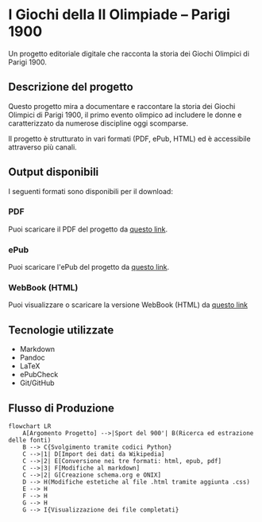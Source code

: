 # I Giochi della II Olimpiade – Parigi 1900

Un progetto editoriale digitale che racconta la storia dei Giochi Olimpici di Parigi 1900.

## Descrizione del progetto

Questo progetto mira a documentare e raccontare la storia dei Giochi Olimpici di Parigi 1900, il primo evento olimpico ad includere le donne e caratterizzato da numerose discipline oggi scomparse.

Il progetto è strutturato in vari formati (PDF, ePub, HTML) ed è accessibile attraverso più canali.

## Output disponibili

I seguenti formati sono disponibili per il download:

### PDF
Puoi scaricare il PDF del progetto da [questo link](Progetto_Editoria_Digitale/output.pdf).

### ePub
Puoi scaricare l'ePub del progetto da [questo link](Progetto_Editoria_Digitale/output.epub).

### WebBook (HTML)
Puoi visualizzare o scaricare la versione WebBook (HTML) da [questo link](Progetto_Editoria_Digitale/output.html)

## Tecnologie utilizzate

- Markdown
- Pandoc
- LaTeX
- ePubCheck
- Git/GitHub

## Flusso di Produzione
```mermaid
flowchart LR
    A[Argomento Progetto] -->|Sport del 900'| B(Ricerca ed estrazione delle fonti)
    B --> C{Svolgimento tramite codici Python}
    C -->|1| D[Import dei dati da Wikipedia]
    C -->|2| E[Conversione nei tre formati: html, epub, pdf]
    C -->|3| F[Modifiche al markdown]
    C -->|2| G[Creazione schema.org e ONIX]
    D --> H(Modifiche estetiche al file .html tramite aggiunta .css)
    E --> H
    F --> H
    G --> H
    G --> I{Visualizzazione dei file completati}

